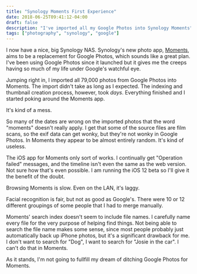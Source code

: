 ```yaml
---
title: "Synology Moments First Experience"
date: 2018-06-25T09:41:12-04:00 
draft: false
description: "I've imported all my Google Photos into Synology Moments"
tags: ["photography", "synology", "google"]
---
```


I now have a nice, big Synology NAS. Synology's new photo app, [Moments](https://www.synology.com/en-us/dsm/feature/moments), aims to
be a replacement for Google Photos, which sounds like a great plan. I've been
using Google Photos since it launched but it gives me the creeps having so much
of my life under Google's watchful eye.

Jumping right in, I imported all 79,000 photos from Google Photos into Moments.
The import didn't take as long as I expected. The indexing and thumbnail
creation process, however, took _days_. Everything finished and I started poking
around the Moments app. 

It's kind of a mess.

So many of the dates are wrong on the imported photos that the word "moments"
doesn't really apply. I get that some of the source files are film scans, so the
exif data can get wonky, but they're not wonky in Google Photos. In Moments they
appear to be almost entirely random. It's kind of useless.

The iOS app for Moments only sort of works. I continually get "Operation failed"
messages, and the timeline isn't even the same as the web version. Not sure how
that's even possible. I am running the iOS 12 beta so I'll give it the benefit
of the doubt.

Browsing Moments is slow. Even on the LAN, it's laggy.

Facial recognition is fair, but not as good as Google's. There were 10 or 12
different groupings of some people that I had to merge manually.

Moments' search index doesn't seem to include file names. I carefully name every
file for the very purpose of helping find things. Not being able to search the
file name makes some sense, since most people probably just automatically back
up iPhone photos, but it's a significant drawback for me. I don't want to search
for "Dog", I want to search for "Josie in the car". I can't do that in Moments.

As it stands, I'm not going to fullfill my dream of ditching Google Photos for Moments.

